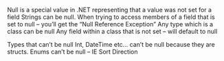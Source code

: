 ﻿Null is a special value in .NET representing that a value was not set for a field
Strings can be null.
When trying to access members of a field that is set to null – you’ll get the “Null Reference Exception”
Any type which is a class can be null 
Any field within a class  that is not set – will default to null

Types that can’t be null
Int, DateTime etc… can’t be null because they are structs. 
Enums can’t be null – IE Sort Direction
